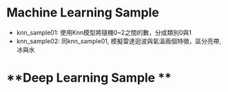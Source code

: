 # **Machine Learning Sample**

- knn_sample01: 使用Knn模型將隨機0~2之間的數，分成類別0與1
- knn_sample02: 同knn_sample01, 模擬雷達迴波與氣溫兩個特徵，區分亮帶, 冰與水

# **Deep Learning Sample **